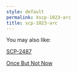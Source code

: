 ```yaml
---
style: default
permalink: Xscp-1023-arc
title: scp-1023-arc
---
```

You may also like:

[SCP-2487](http://scp-wiki.net/scp-2487)

[Once But Not Now](http://scp-wiki.net/once-but-not-now)
